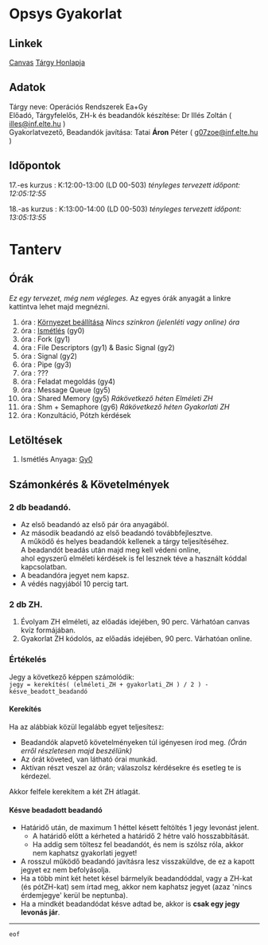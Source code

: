 # Opsys Gyakorlat

## Linkek

[Canvas](https://canvas.elte.hu/courses/35103)
[Tárgy Honlapja](https://opsys.inf.elte.hu/)

## Adatok

Tárgy neve: Operációs Rendszerek Ea+Gy  
Előadó, Tárgyfelelős, ZH-k és beadandók készítése: Dr Illés Zoltán ( illes@inf.elte.hu ) \
Gyakorlatvezető, Beadandók javítása: Tatai __Áron__ Péter ( g07zoe@inf.elte.hu )

## Időpontok

17.-es kurzus : K:12:00-13:00 (LD 00-503)  _tényleges tervezett időpont: 12:05:12:55_

18.-as kurzus : K:13:00-14:00 (LD 00-503)  _tényleges tervezett időpont: 13:05:13:55_

# Tanterv

## Órák

*Ez egy tervezet, még nem végleges.*
Az egyes órák anyagát a linkre kattintva lehet majd megnézni.

1. óra : [Környezet beállítása](prep.md) _Nincs szinkron (jelenléti vagy online) óra_
2. óra : [Ismétlés](gy0.md) (gy0)
3. óra : Fork (gy1)
4. óra : File Descriptors (gy1) & Basic Signal (gy2)
5. óra : Signal (gy2)
6. óra : Pipe (gy3)
7. óra : ???
8. óra : Feladat megoldás (gy4)
9. óra : Message Queue (gy5)
10. óra : Shared Memory (gy5) _Rákövetkező héten Elméleti ZH_
11. óra : Shm + Semaphore (gy6) _Rákövetkező héten Gyakorlati ZH_
12. óra : Konzultáció, Pótzh kérdések

## Letöltések

1. Ismétlés Anyaga: [Gy0]()

## Számonkérés & Követelmények

### 2 db beadandó.

- Az első beadandó az első pár óra anyagából.
- Az második beadandó az első beadandó továbbfejlesztve.   
  A működő és helyes beadandók kellenek a tárgy teljesítéséhez.  
  A beadandót beadás után majd meg kell védeni online,  
  ahol egyszerű elméleti kérdések is fel lesznek téve a
  használt kóddal kapcsolatban.
- A beadandóra jegyet nem kapsz.
- A védés nagyjából 10 percig tart.

### 2 db ZH.

1. Évolyam ZH elméleti, az előadás idejében, 90 perc. Várhatóan canvas kvíz formájában.
2. Gyakorlat ZH kódolós, az előadás idejében, 90 perc. Várhatóan online.

### Értékelés

Jegy a következő képpen számolódik:  
`jegy = kerekítés( (elméleti_ZH + gyakorlati_ZH ) / 2 ) - késve_beadott_beadandó`

#### Kerekítés

Ha az alábbiak közül legalább egyet teljesítesz:

- Beadandók alapvető követelményeken túl igényesen írod meg. _(Órán erről részletesen majd beszélünk)_
- Az órát követed, van látható órai munkád.
- Aktívan részt veszel az órán; válaszolsz kérdésekre és esetleg te is kérdezel.

Akkor felfele kerekítem a két ZH átlagát.

#### Késve beadadott beadandó

- Határidő után, de maximum 1 héttel késett feltöltés 1 jegy levonást jelent.
    - A határidő előtt a kérheted a határidő 2 hétre való hosszabbítását.
    - Ha addig sem töltesz fel beadandót, és nem is szólsz róla, akkor nem kaphatsz gyakorlati jegyet!
- A rosszul működő beadandó javításra lesz visszaküldve, de ez a kapott jegyet ez nem
  befolyásolja.
- Ha a több mint két hetet késel bármelyik beadandóddal, vagy a ZH-kat (és pótZH-kat) sem írtad meg, akkor nem
  kaphatsz jegyet (azaz 'nincs érdemjegye' kerül be neptunba).
- Ha a mindkét beadandódat késve adtad be, akkor is **csak egy jegy levonás jár**.

---
`eof`